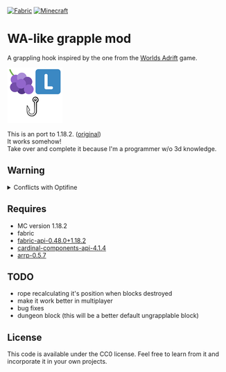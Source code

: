 [![Fabric](https://img.shields.io/badge/Mod_Loader-Fabric-blue)](https://fabricmc.net/)
[![Minecraft](https://img.shields.io/badge/Minecraft-1.18.2-green)](https://www.minecraft.net/)

# WA-like grapple mod

A grappling hook inspired by the one from the [Worlds Adrift](https://www.worldsadrift.com/) game.

![GitHub Logo](https://github.com/Azim-D3Tm/WAGrappleMod/raw/master/src/main/resources/assets/wagrapple/icon.png)

This is an port to 1.18.2. ([original](https://github.com/Azim/WAGrappleMod)) \
It works somehow! \
Take over and complete it because I'm a programmer w/o 3d knowledge.

## Warning

<details><summary>Conflicts with Optifine</summary><p>
  More like Opti<strong>Bad</strong></p></details>

## Requires

 * MC version 1.18.2
 * fabric
 * [fabric-api-0.48.0+1.18.2](https://www.curseforge.com/minecraft/mc-mods/fabric-api)
 * [cardinal-components-api-4.1.4](https://www.curseforge.com/minecraft/mc-mods/cardinal-components)
 * [arrp-0.5.7](https://www.curseforge.com/minecraft/mc-mods/arrp)

## TODO

 * rope recalculating it's position when blocks destroyed
 * make it work better in multiplayer
 * bug fixes
 * dungeon block (this will be a better default ungrapplable block)

## License

This code is available under the CC0 license. Feel free to learn from it and incorporate it in your own projects.
